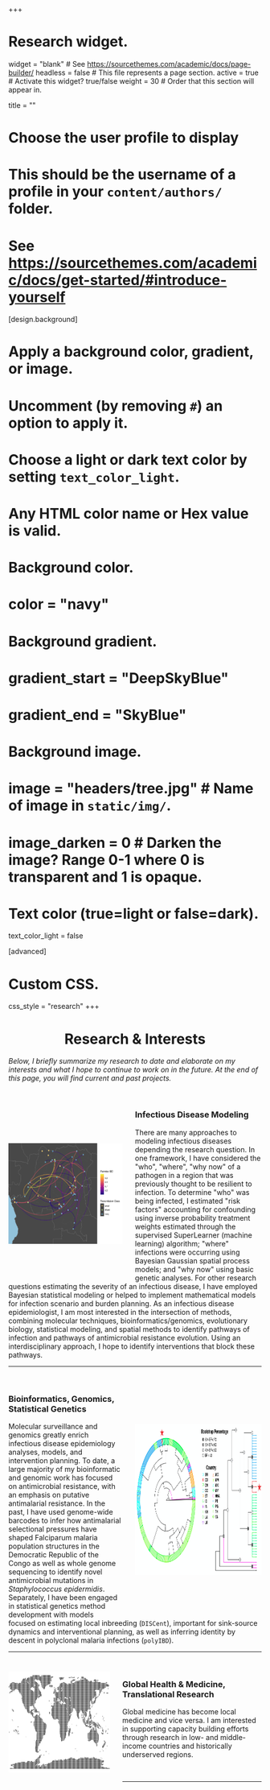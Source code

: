 +++
# Research widget.
widget = "blank"  # See https://sourcethemes.com/academic/docs/page-builder/
headless = false  # This file represents a page section.
active = true  # Activate this widget? true/false
weight = 30  # Order that this section will appear in.

title = ""

# Choose the user profile to display
# This should be the username of a profile in your `content/authors/` folder.
# See https://sourcethemes.com/academic/docs/get-started/#introduce-yourself

[design.background]
  # Apply a background color, gradient, or image.
  #   Uncomment (by removing `#`) an option to apply it.
  #   Choose a light or dark text color by setting `text_color_light`.
  #   Any HTML color name or Hex value is valid.

  # Background color.
  # color = "navy"

  # Background gradient.
  # gradient_start = "DeepSkyBlue"
  # gradient_end = "SkyBlue"

  # Background image.
  #  image = "headers/tree.jpg"  # Name of image in `static/img/`.
  #  image_darken = 0  # Darken the image? Range 0-1 where 0 is transparent and 1 is opaque.

  # Text color (true=light or false=dark).
  text_color_light = false

[advanced]
 # Custom CSS.
 css_style = "research"
+++

<!-- Research section -->
<h1 style="text-align: center;">Research & Interests</h1>

_Below, I briefly summarize my research to date and elaborate on my interests and what I hope to continue to work on in the future. At the end of this page, you will find current and past projects._

&nbsp;
&nbsp;
&nbsp;
&nbsp;


<img align="left" width=45% height=200px padding="100" style="padding-top:15%; padding-bottom:15%; padding-right: 5%" src="/img/idmodel.png">

### Infectious Disease Modeling

There are many approaches to modeling infectious diseases depending the research question. In one framework, I have considered the "who", "where", "why now" of a pathogen in a region that was previously thought to be resilient to infection. To determine "who" was being infected, I estimated "risk factors" accounting for confounding using inverse probability treatment weights estimated through the supervised SuperLearner (machine learning) algorithm; "where" infections were occurring using Bayesian Gaussian spatial process models; and "why now" using basic genetic analyses. For other research questions estimating the severity of an infectious disease, I have employed Bayesian statistical modeling or helped to implement mathematical models for infection scenario and burden planning. As an infectious disease epidemiologist, I am most interested in the intersection of methods, combining molecular techniques, bioinformatics/genomics, evolutionary biology, statistical modeling, and spatial methods to identify pathways of infection and pathways of antimicrobial resistance evolution. Using an interdisciplinary approach, I hope to identify interventions that block these pathways.  

***

<img align="right" width = 50% height=300px style="padding-top:20%; padding-bottom:15%; padding-left: 5%" src="/img/phylo.png">
&nbsp;

### Bioinformatics, Genomics, Statistical Genetics

Molecular surveillance and genomics greatly enrich infectious disease epidemiology analyses, models, and intervention planning. To date, a large majority of my bioinformatic and genomic work has focused on antimicrobial resistance, with an emphasis on putative antimalarial resistance. In the past, I have used genome-wide barcodes to infer how antimalarial selectional pressures have shaped Falciparum malaria population structures in the Democratic Republic of the Congo as well as whole genome sequencing to identify novel antimicrobial mutations in _Staphylococcus epidermidis_. Separately, I have been engaged in statistical genetics method development with models focused on estimating local inbreeding (`DISCent`), important for sink-source dynamics and interventional planning, as well as inferring identity by descent in polyclonal malaria infections (`polyIBD`).
<br>

***

<img align="left" width=40% height=200px padding="100" style="padding-top:5%; padding-bottom:5%; padding-right: 5%" src="/img/world.png">
&nbsp;

### Global Health & Medicine, Translational Research

Global medicine has become local medicine and vice versa. I am interested in supporting capacity building efforts through research in low- and middle-income countries and historically underserved regions.  

<br>

***
